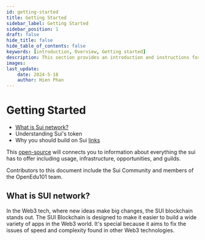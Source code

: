 ```yaml
---
id: getting-started
title: Getting Started
sidebar_label: Getting Started
sidebar_position: 1
draft: false
hide_title: false
hide_table_of_contents: false
keywords: [introduction, Overview, Getting started]
description: This section provides an introduction and instructions for getting started with the project.
images: 
last_update:
    date: 2024-5-18
    author: Hien Phan
---
```


# Getting Started
* [What is Sui network?](/docs/Overview/getting-started#what-is-sui-network)
* Understanding Sui's token 
* Why you should build on Sui
[links](/docs/otherFolder/doc4.mdx)

This [open-source](https://github.com/openedu101/Move-developer-Vietnam) will connects you to information about everything the sui has to offer including usage, infrastructure, opportunities, and guilds.


Contributors to this document include the Sui Community and members of the OpenEdu101 team.

##  What is SUI network?
In the Web3 tech, where new ideas make big changes, the SUI blockchain stands out. The SUI Blockchain is designed to make it easier to build a wide variety of apps in the Web3 world. It's special because it aims to fix the issues of speed and complexity found in other Web3 technologies.



